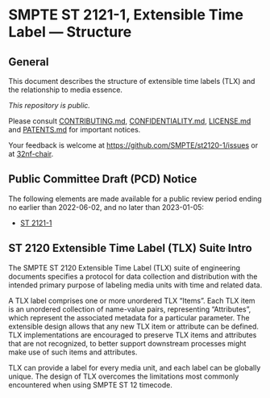 # SMPTE ST 2121-1, Extensible Time Label — Structure

## General

This document describes the structure of extensible time labels (TLX) and the relationship to media essence.

_This repository is *public*._

Please consult [CONTRIBUTING.md](./CONTRIBUTING.md), [CONFIDENTIALITY.md](./CONFIDENTIALITY.md), [LICENSE.md](./LICENSE.md) and
[PATENTS.md](./PATENTS.md) for important notices.

Your feedback is welcome at https://github.com/SMPTE/st2120-1/issues or at [32nf-chair](mailto:32nf-chair@smpte.org).

## Public Committee Draft (PCD) Notice

The following elements are made available for a public review period ending no earlier than 2022-06-02, and no later than
2023-01-05:

* [ST 2121-1](./32NF-PCD-ST-2120-1-TLX-Structure-2021-12-15.pdf)

## ST 2120 Extensible Time Label (TLX) Suite Intro

The SMPTE ST 2120 Extensible Time Label (TLX) suite of engineering documents specifies a protocol for data collection and
distribution with the intended primary purpose of labeling media units with time and related data.

A TLX label comprises one or more unordered TLX “Items”. Each TLX item is an unordered collection of name-value pairs, representing
“Attributes”, which represent the associated metadata for a particular parameter. The extensible design allows that any new TLX item
or attribute can be defined. TLX implementations are encouraged to preserve TLX items and attributes that are not recognized, to
better support downstream processes might make use of such items and attributes.

TLX can provide a label for every media unit, and each label can be globally unique. The design of TLX overcomes the limitations
most commonly encountered when using SMPTE ST 12 timecode.
